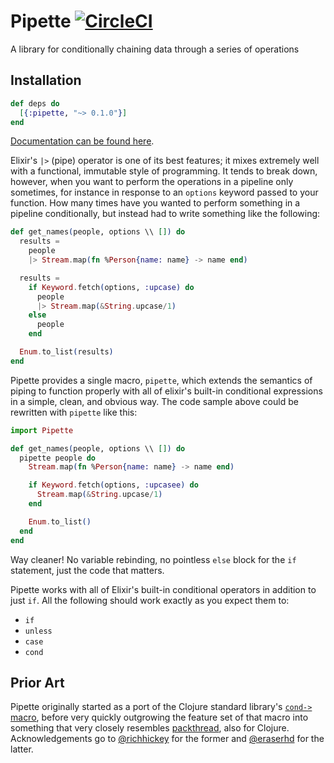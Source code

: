 # Pipette [![CircleCI](https://circleci.com/gh/urbint/pipette/tree/master.svg?style=svg)](https://circleci.com/gh/urbint/pipette/tree/master)

A library for conditionally chaining data through a series of operations

## Installation

```elixir
def deps do
  [{:pipette, "~> 0.1.0"}]
end
```

[Documentation can be found here](https://hexdocs.pm/pipette).

Elixir's `|>` (pipe) operator is one of its best features; it mixes extremely
well with a functional, immutable style of programming. It tends to break down,
however, when you want to perform the operations in a pipeline only sometimes,
for instance in response to an `options` keyword passed to your function. How
many times have you wanted to perform something in a pipeline conditionally, but
instead had to write something like the following:

```elixir
def get_names(people, options \\ []) do
  results =
    people
    |> Stream.map(fn %Person{name: name} -> name end)

  results =
    if Keyword.fetch(options, :upcase) do
      people
      |> Stream.map(&String.upcase/1)
    else
      people
    end

  Enum.to_list(results)
end
```

Pipette provides a single macro, `pipette`, which extends the semantics of
piping to function properly with all of elixir's built-in conditional
expressions in a simple, clean, and obvious way. The code sample above could be
rewritten with `pipette` like this:

```elixir
import Pipette

def get_names(people, options \\ []) do
  pipette people do
    Stream.map(fn %Person{name: name} -> name end)

    if Keyword.fetch(options, :upcasee) do
      Stream.map(&String.upcase/1)
    end

    Enum.to_list()
  end
end
```

Way cleaner! No variable rebinding, no pointless `else` block for the `if`
statement, just the code that matters.

Pipette works with all of Elixir's built-in conditional operators in addition to
just `if`. All the following should work exactly as you expect them to:

- `if`
- `unless`
- `case`
- `cond`

## Prior Art

Pipette originally started as a port of the Clojure standard library's [`cond->`
macro][cond->], before very quickly outgrowing the feature set of that macro
into something that very closely resembles [packthread][packthread], also for
Clojure. Acknowledgements go to [@richhickey][] for the former and [@eraserhd][]
for the latter.

[cond->]: https://clojuredocs.org/clojure.core/cond-%3E
[packthread]: https://github.com/maitria/packthread
[@richhickey]: https://github.com/richhickey
[@eraserhd]: https://github.com/eraserhd


